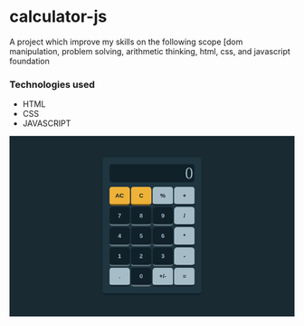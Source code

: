 <h1>calculator-js</h1>
<p>A project which improve my skills on the following scope [dom manipulation, problem solving, arithmetic thinking, html, css, and javascript foundation</p>


<h3>Technologies used</h3>
<ul>
<li>HTML</li>
<li>CSS</li>
<li>JAVASCRIPT</li>
</ul>
<img src="./static/web.png">

